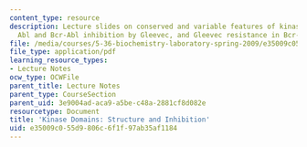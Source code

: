 ```yaml
---
content_type: resource
description: Lecture slides on conserved and variable features of kinase domains,
  Abl and Bcr-Abl inhibition by Gleevec, and Gleevec resistance in Bcr-Abl mutants.
file: /media/courses/5-36-biochemistry-laboratory-spring-2009/e35009c055d9806c6f1f97ab35af1184_slides4.pdf
file_type: application/pdf
learning_resource_types:
- Lecture Notes
ocw_type: OCWFile
parent_title: Lecture Notes
parent_type: CourseSection
parent_uid: 3e9004ad-aca9-a5be-c48a-2881cf8d082e
resourcetype: Document
title: 'Kinase Domains: Structure and Inhibition'
uid: e35009c0-55d9-806c-6f1f-97ab35af1184
---
```

